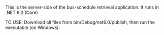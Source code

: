 This is the server-side of the bus-schedule retrieval application. It runs in .NET 6.0 (Core)

TO USE:
Download all files from bin/Debug/net6.0/publish, then run the executable (on Windows). 
